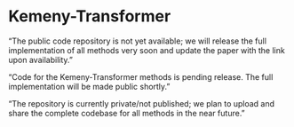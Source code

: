 # Kemeny-Transformer

“The public code repository is not yet available; we will release the full implementation of all methods very soon and update the paper with the link upon availability.”

“Code for the Kemeny-Transformer methods is pending release. The full implementation will be made public shortly.”

“The repository is currently private/not published; we plan to upload and share the complete codebase for all methods in the near future.”
